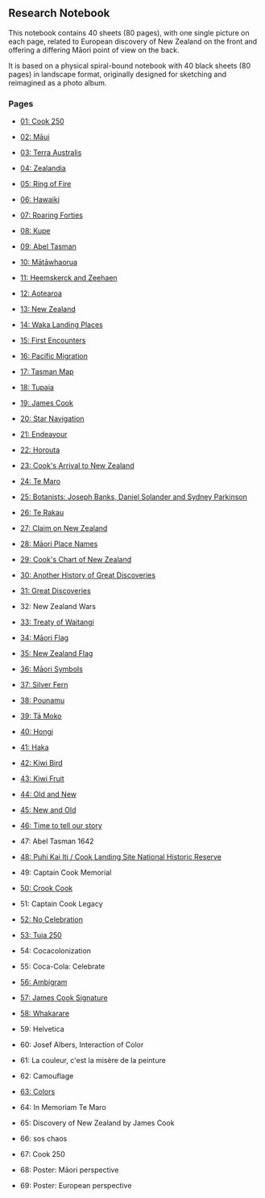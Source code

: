 ## Research Notebook

This notebook contains 40 sheets (80 pages), with one single picture
on each page, related to European discovery of New Zealand on the
front and offering a differing Māori point of view on the back.

It is based on a physical spiral-bound notebook with 40 black sheets
(80 pages) in landscape format, originally designed for sketching and
reimagined as a photo album.

### Pages

* [01: Cook 250](p01-cook-250/README.md)

* [02: Māui](p02-maui/README.md)
* [03: Terra Australis](p03-terra-australis/README.md)

* [04: Zealandia](p04-zealandia/README.md)
* [05: Ring of Fire](p05-ring-of-fire/README.md)

* [06: Hawaiki](p06-hawaiki/README.md)
* [07: Roaring Forties](p07-roaring-forties/README.md)

* [08: Kupe](p08-kupe/README.md)
* [09: Abel Tasman](p09-abel-tasman/README.md)

* [10: Mātāwhaorua](p10-matawhaorua/README.md)
* [11: Heemskerck and Zeehaen](p11-heemskerck-and-zeehaen/README.md)

* [12: Aotearoa](p12-aotearoa/README.md)
* [13: New Zealand](p13-new-zealand/README.md)

* [14: Waka Landing Places](p14-waka-landing/README.md)
* [15: First Encounters](p15-first-encounters/README.md)

* [16: Pacific Migration](p16-pacific-migration/README.md)
* [17: Tasman Map](p17-tasman-map/README.md)

* [18: Tupaia](p18-tupaia/README.md)
* [19: James Cook](p19-james-cook/README.md)

* [20: Star Navigation](p20-star-navigation/README.md)
* [21: Endeavour](p21-endeavour/README.md)

* [22: Horouta](p22-horouta/README.md)
* [23: Cook's Arrival to New Zealand](p23-cook-arrival/README.md)

* [24: Te Maro](p24-te-maro/README.md)
* [25: Botanists: Joseph Banks, Daniel Solander and Sydney Parkinson](p25-botanists/README.md)

* [26: Te Rakau](p26-te-rakau/README.md)
* [27: Claim on New Zealand](p27-claim-on-new-zealand/README.md)

* [28: Māori Place Names](p28-maori-place-names/README.md)
* [29: Cook's Chart of New Zealand](p29-cook-chart/README.md)

* [30: Another History of Great Discoveries](p30-another-history-of-great-discoveries/README.md)
* [31: Great Discoveries](p31-great-discoveries/README.md)

* 32: New Zealand Wars
* [33: Treaty of Waitangi](p33-treaty-of-waitangi/README.md)

* [34: Māori Flag](p34-maori-flag/README.md)
* [35: New Zealand Flag](p35-new-zealand-flag/README.md)

* [36: Māori Symbols](p36-maori-symbols/README.md)
* [37: Silver Fern](p37-silver-fern/README.md)

* [38: Pounamu](p38-pounamu/README.md)
* [39: Tā Moko](p39-ta-moko/README.md)

* [40: Hongi](p40-hongi/README.md)
* [41: Haka](p41-haka/README.md)

* [42: Kiwi Bird](p42-kiwi-bird/README.md)
* [43: Kiwi Fruit](p43-kiwi-fruit/README.md)

* [44: Old and New](p44-old-and-new/README.md)
* [45: New and Old](p45-new-and-old/README.md)

* [46: Time to tell our story](p46-time-to-tell-our-story/README.md)
* 47: Abel Tasman 1642

* [48: Puhi Kai Iti / Cook Landing Site National Historic Reserve](p48-puhi-kai-iti/README.md)
* 49: Captain Cook Memorial

* [50: Crook Cook](p50-crook-cook/README.md)
* 51: Captain Cook Legacy

* [52: No Celebration](p52-no-celebration/README.md)
* [53: Tuia 250](p53-tuia-250/README.md)

* 54: Cocacolonization
* 55: Coca-Cola: Celebrate

* [56: Ambigram](p52-ambigram/README.md)
* [57: James Cook Signature](p57-james-cook-signature/README.md)

* [58: Whakarare](p54-whakarare/README.md)
* 59: Helvetica

* 60: Josef Albers, Interaction of Color
* 61: La couleur, c'est la misère de la peinture

* 62: Camouflage
* [63: Colors](p63-colors/README.md)

* 64: In Memoriam Te Maro
* 65: Discovery of New Zealand by James Cook

* 66: sos chaos
* 67: Cook 250

* 68: Poster: Māori perspective
* 69: Poster: European perspective



